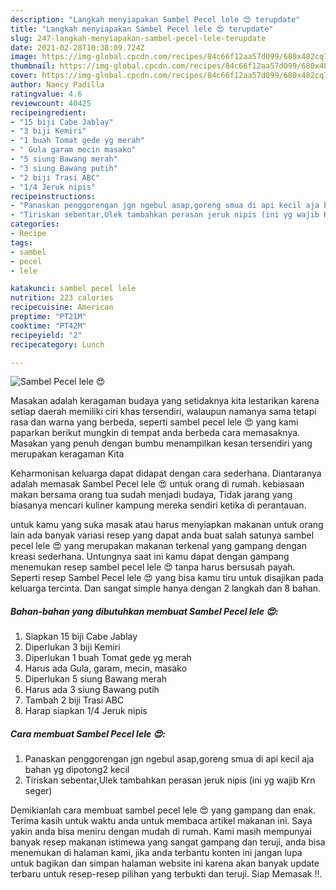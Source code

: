 ```yaml
---
description: "Langkah menyiapakan Sambel Pecel lele 😍 terupdate"
title: "Langkah menyiapakan Sambel Pecel lele 😍 terupdate"
slug: 247-langkah-menyiapakan-sambel-pecel-lele-terupdate
date: 2021-02-28T10:38:09.724Z
image: https://img-global.cpcdn.com/recipes/84c66f12aa57d099/680x482cq70/sambel-pecel-lele-😍-foto-resep-utama.jpg
thumbnail: https://img-global.cpcdn.com/recipes/84c66f12aa57d099/680x482cq70/sambel-pecel-lele-😍-foto-resep-utama.jpg
cover: https://img-global.cpcdn.com/recipes/84c66f12aa57d099/680x482cq70/sambel-pecel-lele-😍-foto-resep-utama.jpg
author: Nancy Padilla
ratingvalue: 4.6
reviewcount: 40425
recipeingredient:
- "15 biji Cabe Jablay"
- "3 biji Kemiri"
- "1 buah Tomat gede yg merah"
- " Gula garam mecin masako"
- "5 siung Bawang merah"
- "3 siung Bawang putih"
- "2 biji Trasi ABC"
- "1/4 Jeruk nipis"
recipeinstructions:
- "Panaskan penggorengan jgn ngebul asap,goreng smua di api kecil aja bahan yg dipotong2 kecil"
- "Tiriskan sebentar,Ulek tambahkan perasan jeruk nipis (ini yg wajib Krn seger)"
categories:
- Recipe
tags:
- sambel
- pecel
- lele

katakunci: sambel pecel lele 
nutrition: 223 calories
recipecuisine: American
preptime: "PT21M"
cooktime: "PT42M"
recipeyield: "2"
recipecategory: Lunch

---
```



![Sambel Pecel lele 😍](https://img-global.cpcdn.com/recipes/84c66f12aa57d099/680x482cq70/sambel-pecel-lele-😍-foto-resep-utama.jpg)

Masakan adalah keragaman budaya yang setidaknya kita lestarikan karena setiap daerah memiliki ciri khas tersendiri, walaupun namanya sama tetapi rasa dan warna yang berbeda, seperti sambel pecel lele 😍 yang kami paparkan berikut mungkin di tempat anda berbeda cara memasaknya. Masakan yang penuh dengan bumbu menampilkan kesan tersendiri yang merupakan keragaman Kita



Keharmonisan keluarga dapat didapat dengan cara sederhana. Diantaranya adalah memasak Sambel Pecel lele 😍 untuk orang di rumah. kebiasaan makan bersama orang tua sudah menjadi budaya, Tidak jarang yang biasanya mencari kuliner kampung mereka sendiri ketika di perantauan.

untuk kamu yang suka masak atau harus menyiapkan makanan untuk orang lain ada banyak variasi resep yang dapat anda buat salah satunya sambel pecel lele 😍 yang merupakan makanan terkenal yang gampang dengan kreasi sederhana. Untungnya saat ini kamu dapat dengan gampang menemukan resep sambel pecel lele 😍 tanpa harus bersusah payah.
Seperti resep Sambel Pecel lele 😍 yang bisa kamu tiru untuk disajikan pada keluarga tercinta. Dan sangat simple hanya dengan 2 langkah dan 8 bahan.


<!--inarticleads1-->

##### Bahan-bahan yang dibutuhkan membuat Sambel Pecel lele 😍:

1. Siapkan 15 biji Cabe Jablay
1. Diperlukan 3 biji Kemiri
1. Diperlukan 1 buah Tomat gede yg merah
1. Harus ada  Gula, garam, mecin, masako
1. Diperlukan 5 siung Bawang merah
1. Harus ada 3 siung Bawang putih
1. Tambah 2 biji Trasi ABC
1. Harap siapkan 1/4 Jeruk nipis




<!--inarticleads2-->

##### Cara membuat  Sambel Pecel lele 😍:

1. Panaskan penggorengan jgn ngebul asap,goreng smua di api kecil aja bahan yg dipotong2 kecil
1. Tiriskan sebentar,Ulek tambahkan perasan jeruk nipis (ini yg wajib Krn seger)




Demikianlah cara membuat sambel pecel lele 😍 yang gampang dan enak. Terima kasih untuk waktu anda untuk membaca artikel makanan ini. Saya yakin anda bisa meniru dengan mudah di rumah. Kami masih mempunyai banyak resep makanan istimewa yang sangat gampang dan teruji, anda bisa menemukan di halaman kami, jika anda terbantu konten ini jangan lupa untuk bagikan dan simpan halaman website ini karena akan banyak update terbaru untuk resep-resep pilihan yang terbukti dan teruji. Siap Memasak !!. 
